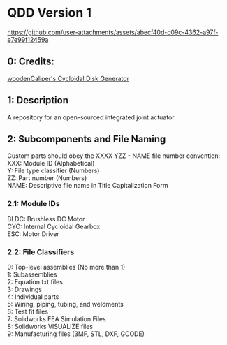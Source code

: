 # QDD Version 1
https://github.com/user-attachments/assets/abecf40d-c09c-4362-a97f-e7e99f12459a

## 0: Credits:
[woodenCaliper's Cycloidal Disk Generator](https://github.com/woodenCaliper/CycloidalDrive)  

## 1: Description
A repository for an open-sourced integrated joint actuator  

## 2: Subcomponents and File Naming
Custom parts should obey the XXXX YZZ - NAME file number convention:  
XXX: Module ID (Alphabetical)  
Y: File type classifier (Numbers)  
ZZ: Part number (Numbers)  
NAME: Descriptive file name in Title Capitalization Form  

### 2.1: Module IDs  
BLDC: Brushless DC Motor  
CYC: Internal Cycloidal Gearbox  
ESC: Motor Driver  

### 2.2: File Classifiers
0: Top-level assemblies (No more than 1)  
1: Subassemblies  
2: Equation.txt files  
3: Drawings  
4: Individual parts  
5: Wiring, piping, tubing, and weldments   
6: Test fit files  
7: Solidworks FEA Simulation Files  
8: Solidworks VISUALIZE files  
9: Manufacturing files (3MF, STL, DXF, GCODE)  
